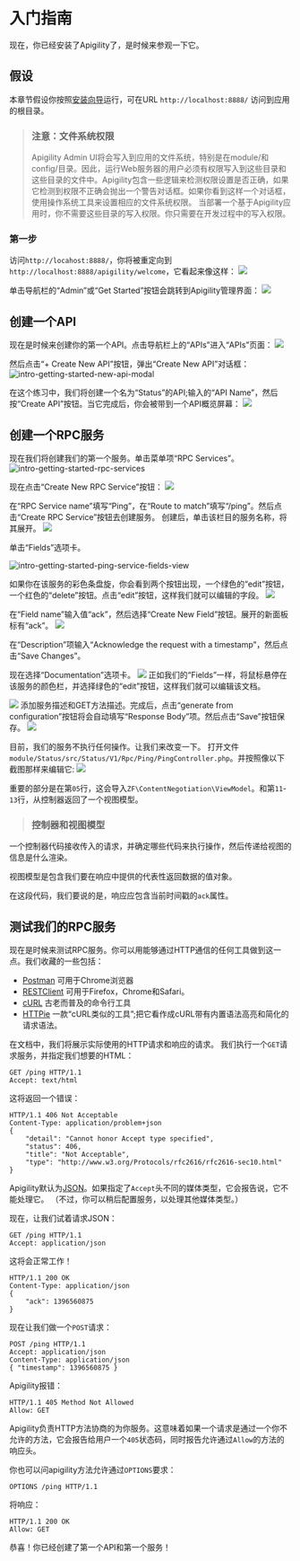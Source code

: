 # 入门指南

现在，你已经安装了Apigility了，是时候来参观一下它。

## 假设

本章节假设你按照[安装向导](http://vergil.cn/archives/3/)运行，可在URL `http://localhost:8888/` 访问到应用的根目录。

> ### 注意：文件系统权限
> Apigility Admin UI将会写入到应用的文件系统，特别是在module/和config/目录。因此，运行Web服务器的用户必须有权限写入到这些目录和这些目录的文件中。Apigility包含一些逻辑来检测权限设置是否正确，如果它检测到权限不正确会抛出一个警告对话框。如果你看到这样一个对话框，使用操作系统工具来设置相应的文件系统权限。
当部署一个基于Apigility应用时，你不需要这些目录的写入权限。你只需要在开发过程中的写入权限。

### 第一步
访问`http://locahost:8888/`，你将被重定向到`http://localhost:8888/apigility/welcome`，它看起来像这样：
![](https://apigility.org/apigility-documentation/img/intro-getting-started-welcome.png)

单击导航栏的“Admin”或“Get Started”按钮会跳转到Apigility管理界面：
![](https://apigility.org/apigility-documentation/img/intro-getting-started-settings.png)

## 创建一个API
现在是时候来创建你的第一个API。点击导航栏上的“APIs”进入“APIs”页面：
![](https://apigility.org/apigility-documentation/img/intro-getting-started-apis.png)

然后点击“+ Create New API”按钮，弹出“Create New API”对话框：
![intro-getting-started-new-api-modal](https://apigility.org/apigility-documentation/img/intro-getting-started-new-api-modal.png)

在这个练习中，我们将创建一个名为“Status”的API;输入的“API Name”，然后按“Create API”按钮。当它完成后，你会被带到一个API概览屏幕：
![](https://apigility.org/apigility-documentation/img/intro-getting-started-status-api-v1.png)

## 创建一个RPC服务
现在我们将创建我们的第一个服务。单击菜单项“RPC Services”。
![intro-getting-started-rpc-services](https://apigility.org/apigility-documentation/img/intro-getting-started-rpc-services.png)

现在点击“Create New RPC Service”按钮：
![](https://apigility.org/apigility-documentation/img/intro-getting-started-new-rpc-service.png)

在“RPC Service name”填写“Ping”，在“Route to match”填写“/ping”。然后点击“Create RPC Service”按钮去创建服务。
创建后，单击该栏目的服务名称，将其展开。
![](https://apigility.org/apigility-documentation/img/intro-getting-started-ping-service-view.png)

单击“Fields”选项卡。

![intro-getting-started-ping-service-fields-view](https://apigility.org/apigility-documentation/img/intro-getting-started-ping-service-fields-view.png)

如果你在该服务的彩色条盘旋，你会看到两个按钮出现，一个绿色的“edit”按钮，一个红色的“delete”按钮。点击“edit”按钮，这样我们就可以编辑的字段。
![](https://apigility.org/apigility-documentation/img/intro-getting-started-ping-service-fields-edit.png)

在“Field name”输入值“ack”，然后选择“Create New Field”按钮。展开的新面板标有“ack”。
![](https://apigility.org/apigility-documentation/img/intro-getting-started-ping-service-fields-ack.png)

在“Description”项输入“Acknowledge the request with a timestamp”，然后点击“Save Changes”。

现在选择“Documentation”选项卡。
![](https://apigility.org/apigility-documentation/img/intro-getting-started-ping-service-documentation.png)
正如我们的“Fields”一样，将鼠标悬停在该服务的颜色栏，并选择绿色的“edit”按钮，这样我们就可以编辑该文档。

![](https://apigility.org/apigility-documentation/img/intro-getting-started-ping-service-documentation-edit.png)
添加服务描述和GET方法描述。完成后，点击“generate from configuration”按钮将会自动填写“Response Body”项。然后点击“Save”按钮保存。
![](https://apigility.org/apigility-documentation/img/intro-getting-started-ping-service-documentation-verify.png)

目前，我们的服务不执行任何操作。让我们来改变一下。
打开文件`module/Status/src/Status/V1/Rpc/Ping/PingController.php`。并按照像以下截图那样来编辑它:
![](https://apigility.org/apigility-documentation/img/intro-getting-started-ping-service-controller.png)

重要的部分是在第`05`行，这会导入`ZF\ContentNegotiation\ViewModel`。和第`11`-`13`行，从控制器返回了一个视图模型。

> ### 控制器和视图模型
一个控制器代码接收传入的请求，并确定哪些代码来执行操作，然后传递给视图的信息是什么渲染。
>
视图模型是包含我们要在响应中提供的代表性返回数据的值对象。

在这段代码，我们要说的是，响应应包含当前时间戳的`ack`属性。

## 测试我们的RPC服务
现在是时候来测试RPC服务。你可以用能够通过HTTP通信的任何工具做到这一点。我们收藏的一些包括：

* [Postman](http://www.getpostman.com/) 可用于Chrome浏览器
* [RESTClient](http://restclient.net/) 可用于Firefox，Chrome和Safari。
* [cURL](http://curl.haxx.se/) 古老而普及的命令行工具
* [HTTPie](http://httpie.org/) 一款“cURL类似的工具”;把它看作成cURL带有内置语法高亮和简化的请求语法。

在文档中，我们将展示实际使用的HTTP请求和响应的请求。
我们执行一个`GET`请求服务，并指定我们想要的HTML：

    GET /ping HTTP/1.1
	Accept: text/html
    
这将返回一个错误：

	HTTP/1.1 406 Not Acceptable
	Content-Type: application/problem+json
	{
		"detail": "Cannot honor Accept type specified",
		"status": 406,
		"title": "Not Acceptable",
		"type": "http://www.w3.org/Protocols/rfc2616/rfc2616-sec10.html"
	}

Apigility默认为[JSON](http://www.json.org/)。如果指定了`Accept`头不同的媒体类型，它会报告说，它不能处理它。 （不过，你可以稍后配置服务，以处理其他媒体类型。）

现在，让我们试着请求JSON：

	GET /ping HTTP/1.1
	Accept: application/json

这将会正常工作！

	HTTP/1.1 200 OK
	Content-Type: application/json
	{
		"ack": 1396560875
	}

现在让我们做一个`POST`请求：

	POST /ping HTTP/1.1
	Accept: application/json
	Content-Type: application/json
	{ "timestamp": 1396560875 }

Apigility报错：

	HTTP/1.1 405 Method Not Allowed
	Allow: GET

Apigility负责HTTP方法协商的为你服务。这意味着如果一个请求是通过一个你不允许的方法，它会报告给用户一个`405`状态码，同时报告允许通过`Allow`的方法的响应头。

你也可以问apigility方法允许通过`OPTIONS`要求：

	OPTIONS /ping HTTP/1.1
    
将响应：

	HTTP/1.1 200 OK
	Allow: GET

恭喜！你已经创建了第一个API和第一个服务！